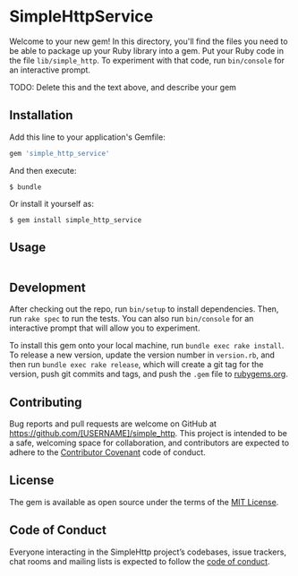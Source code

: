 # SimpleHttpService

Welcome to your new gem! In this directory, you'll find the files you need to be able to package up your Ruby library into a gem. Put your Ruby code in the file `lib/simple_http`. To experiment with that code, run `bin/console` for an interactive prompt.

TODO: Delete this and the text above, and describe your gem

## Installation

Add this line to your application's Gemfile:

```ruby
gem 'simple_http_service'
```

And then execute:

    $ bundle

Or install it yourself as:

    $ gem install simple_http_service

## Usage

```

```

## Development

After checking out the repo, run `bin/setup` to install dependencies. Then, run `rake spec` to run the tests. You can also run `bin/console` for an interactive prompt that will allow you to experiment.

To install this gem onto your local machine, run `bundle exec rake install`. To release a new version, update the version number in `version.rb`, and then run `bundle exec rake release`, which will create a git tag for the version, push git commits and tags, and push the `.gem` file to [rubygems.org](https://rubygems.org).

## Contributing

Bug reports and pull requests are welcome on GitHub at https://github.com/[USERNAME]/simple_http. This project is intended to be a safe, welcoming space for collaboration, and contributors are expected to adhere to the [Contributor Covenant](http://contributor-covenant.org) code of conduct.

## License

The gem is available as open source under the terms of the [MIT License](https://opensource.org/licenses/MIT).

## Code of Conduct

Everyone interacting in the SimpleHttp project’s codebases, issue trackers, chat rooms and mailing lists is expected to follow the [code of conduct](https://github.com/[USERNAME]/simple_http/blob/master/CODE_OF_CONDUCT.md).
